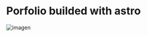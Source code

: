 # Porfolio builded with astro
![imagen](https://github.com/AJoaquinLizarraga/portfolio-JoaEm/assets/88959883/a23a4beb-9456-4034-900b-923f55d95d1b)
